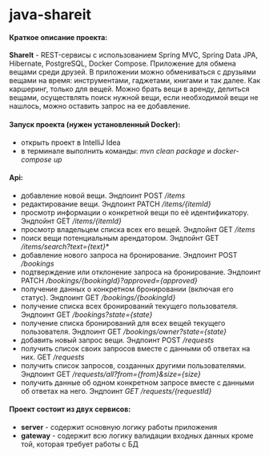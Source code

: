 # java-shareit

#### Краткое описание проекта:
**ShareIt** - REST-сервисы с использованием Spring MVC, Spring Data JPA, Hibernate, PostgreSQL, Docker Compose. Приложение для обмена вещами среди друзей. В приложении можно обмениваться с друзьями вещами на время: инструментами, гаджетами, книгами и так далее. Как каршеринг, только для вещей. Можно брать вещи в аренду, делиться вещами, осуществлять поиск нужной вещи, если необходимой вещи не нашлось, можно оставить запрос на ее добавление. 
#### Запуск проекта (нужен установленный Docker):
 - открыть проект в IntelliJ Idea
 - в терминале выполнить команды: *mvn clean package* и *docker-compose up*
#### Api: 
 - добавление новой вещи. Эндпоинт  POST */items*
 - редактирование вещи. Эндпоинт PATCH */items/{itemId}*
 - просмотр информации о конкретной вещи по её идентификатору. Эндпойнт GET */items/{itemId}*
 - просмотр владельцем списка всех его вещей. Эндпойнт GET */items*
 - поиск вещи потенциальным арендатором. Эндпойнт GET */items/search?text={text}**
 - добавление нового запроса на бронирование. Эндпоинт POST */bookings*
 - подтверждение или отклонение запроса на бронирование. Эндпоинт PATCH */bookings/{bookingId}?approved={approved}*
 - получение данных о конкретном бронировании (включая его статус). Эндпоинт GET */bookings/{bookingId}*
 - получение списка всех бронирований текущего пользователя. Эндпоинт GET */bookings?state={state}*
 - получение списка бронирований для всех вещей текущего пользователя. Эндпоинт GET */bookings/owner?state={state}*
 - добавить новый запрос вещи. Эндпоинт POST */requests*
 - получить список своих запросов вместе с данными об ответах на них. GET */requests* 
 - получить список запросов, созданных другими пользователями. Эндпоинт GET */requests/all?from={from}&size={size}*
 - получить данные об одном конкретном запросе вместе с данными об ответах на него. Эндпоинт *GET /requests/{requestId}*
#### Проект состоит из двух сервисов:
- **server** - содержит основную логику работы приложения
- **gateway** - содержит всю логику валидации входных данных кроме той, которая требует работы с БД
